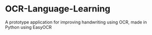 # OCR-Language-Learning
A prototype application for improving handwriting using OCR, made in Python using EasyOCR
